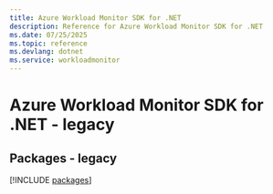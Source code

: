 ```yaml
---
title: Azure Workload Monitor SDK for .NET
description: Reference for Azure Workload Monitor SDK for .NET
ms.date: 07/25/2025
ms.topic: reference
ms.devlang: dotnet
ms.service: workloadmonitor
---
```

# Azure Workload Monitor SDK for .NET - legacy
## Packages - legacy
[!INCLUDE [packages](workload-monitor-index.md)]